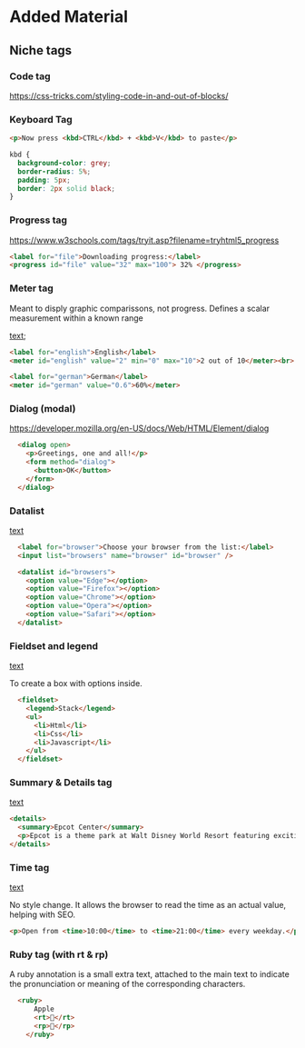 # Added Material

## Niche tags

### Code tag

<https://css-tricks.com/styling-code-in-and-out-of-blocks/>

### Keyboard Tag

```html
<p>Now press <kbd>CTRL</kbd> + <kbd>V</kbd> to paste</p>
```

```css
kbd {
  background-color: grey;
  border-radius: 5%;
  padding: 5px;
  border: 2px solid black;
}
```

### Progress tag

<https://www.w3schools.com/tags/tryit.asp?filename=tryhtml5_progress>

```html
<label for="file">Downloading progress:</label>
<progress id="file" value="32" max="100"> 32% </progress>
```

### Meter tag

Meant to disply graphic comparissons, not progress. Defines a scalar measurement within a known range

[text](https://www.w3schools.com/tags/tag_meter.asp);

```html
<label for="english">English</label>
<meter id="english" value="2" min="0" max="10">2 out of 10</meter><br>

<label for="german">German</label>
<meter id="german" value="0.6">60%</meter>
```

### Dialog (modal)

<https://developer.mozilla.org/en-US/docs/Web/HTML/Element/dialog>

```html
  <dialog open>
    <p>Greetings, one and all!</p>
    <form method="dialog">
      <button>OK</button>
    </form>
  </dialog>
```

### Datalist

[text](https://www.w3schools.com/tags/tag_datalist.asp)

```html
  <label for="browser">Choose your browser from the list:</label>
  <input list="browsers" name="browser" id="browser" />

  <datalist id="browsers">
    <option value="Edge"></option>
    <option value="Firefox"></option>
    <option value="Chrome"></option>
    <option value="Opera"></option>
    <option value="Safari"></option>
  </datalist>
```

### Fieldset and legend

[text](https://www.w3schools.com/tags/tag_fieldset.asp)

To create a box with options inside.

```html
  <fieldset>
    <legend>Stack</legend>
    <ul>
      <li>Html</li>
      <li>Css</li>
      <li>Javascript</li>
    </ul>
  </fieldset>
```

### Summary & Details tag

[text](https://www.w3schools.com/tags/tag_summary.asp)

```html
<details>
  <summary>Epcot Center</summary>
  <p>Epcot is a theme park at Walt Disney World Resort featuring exciting attractions, international pavilions, award-winning fireworks and seasonal special events.</p>
</details>
```

### Time tag

[text](https://www.w3schools.com/tags/tag_time.asp)

No style change. It allows the browser to read the time as an actual value, helping with SEO.

```html
<p>Open from <time>10:00</time> to <time>21:00</time> every weekday.</p>
```

### Ruby tag (with  rt & rp)

A ruby annotation is a small extra text, attached to the main text to indicate the pronunciation or meaning of the corresponding characters.

```html
  <ruby>
      Apple
      <rt>🍏</rt>
      <rp>🍏</rp>
    </ruby>
```
